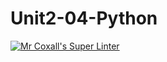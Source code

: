 # Unit2-04-Python
[![Mr Coxall's Super Linter](https://github.com/ICS3U-Programming-Xiaohan-T/Unit2-04-Python/workflows/Mr%20Coxall's%20Super%20Linter/badge.svg)](https://github.com/ICS3U-Programming-Xiaohan-T/Unit2-04-Python/actions/)
